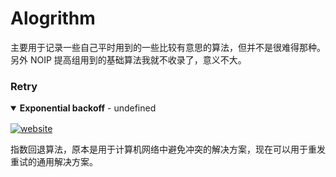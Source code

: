 # Alogrithm

主要用于记录一些自己平时用到的一些比较有意思的算法，但并不是很难得那种。
另外 NOIP 提高组用到的基础算法我就不收录了，意义不大。

### Retry

<details open>
<summary style="margin-bottom: 16px"><strong>Exponential backoff</strong> - undefined</summary>

[![website](https://img.shields.io/badge/website-home-yellowgreen?style=flat-square)](https://en.wikipedia.org/wiki/Exponential_backoff)

指数回退算法，原本是用于计算机网络中避免冲突的解决方案，现在可以用于重发重试的通用解决方案。

</details>
